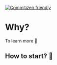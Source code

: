 [![Commitizen friendly](https://img.shields.io/badge/commitizen-friendly-brightgreen.svg)](http://commitizen.github.io/cz-cli/)

# Why?

To learn more 🤞

## How to start? 🚀
